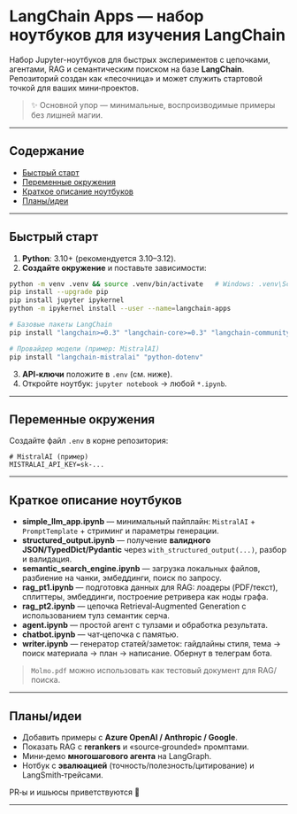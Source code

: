 # LangChain Apps — набор ноутбуков для изучения LangChain

Набор Jupyter-ноутбуков для быстрых экспериментов с цепочками, агентами, RAG и семантическим поиском на базе **LangChain**. Репозиторий создан как «песочница» и может служить стартовой точкой для ваших мини‑проектов.

> ✨ Основной упор — минимальные, воспроизводимые примеры без лишней магии.

---

## Содержание

* [Быстрый старт](#быстрый-старт)
* [Переменные окружения](#переменные-окружения)
* [Краткое описание ноутбуков](#краткое-описание-ноутбуков)
* [Планы/идеи](#планыидеи)
---

## Быстрый старт

1. **Python**: 3.10+ (рекомендуется 3.10–3.12).
2. **Создайте окружение** и поставьте зависимости:

```bash
python -m venv .venv && source .venv/bin/activate   # Windows: .venv\Scripts\activate
pip install --upgrade pip
pip install jupyter ipykernel
python -m ipykernel install --user --name=langchain-apps

# Базовые пакеты LangChain
pip install "langchain>=0.3" "langchain-core>=0.3" "langchain-community>=0.3"

# Провайдер модели (пример: MistralAI)
pip install "langchain-mistralai" "python-dotenv"

```

3. **API‑ключи** положите в `.env` (см. ниже).
4. Откройте ноутбук: `jupyter notebook` → любой `*.ipynb`.

---

## Переменные окружения

Создайте файл `.env` в корне репозитория:

```env
# MistralAI (пример)
MISTRALAI_API_KEY=sk-...
```

---

## Краткое описание ноутбуков

* **simple\_llm\_app.ipynb** — минимальный пайплайн: `MistralAI` + `PromptTemplate` + стриминг и параметры генерации.
* **structured\_output.ipynb** — получение **валидного JSON/TypedDict/Pydantic** через `with_structured_output(...)`, разбор и валидация.
* **semantic\_search\_engine.ipynb** — загрузка локальных файлов, разбиение на чанки, эмбеддинги, поиск по запросу.
* **rag\_pt1.ipynb** — подготовка данных для RAG: лоадеры (PDF/текст), сплиттеры, эмбеддинги, построение ретривера как ноды графа.
* **rag\_pt2.ipynb** — цепочка Retrieval‑Augmented Generation с использованием тулз семантик серча.
* **agent.ipynb** — простой агент с тулзами и обработка результата.
* **chatbot.ipynb** — чат‑цепочка с памятью.
* **writer.ipynb** — генератор статей/заметок: гайдлайны стиля, тема → поиск материала → план → написание. Обернут в телеграм бота.

> `Molmo.pdf` можно использовать как тестовый документ для RAG/поиска.

---

## Планы/идеи

* Добавить примеры с **Azure OpenAI / Anthropic / Google**.
* Показать RAG с **rerankers** и «source‑grounded» промптами.
* Мини‑демо **многошагового агента** на LangGraph.
* Нотбук с **эвалюацией** (точность/полезность/цитирование) и LangSmith‑трейсами.

PR‑ы и ишьюсы приветствуются 🙌

---

